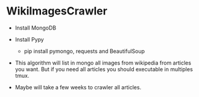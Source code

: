 # WikiImagesCrawler

- Install MongoDB
- Install Pypy
  - pip install pymongo, requests and BeautifulSoup
  
- This algorithm will list in mongo all images from wikipedia from articles you want. But if you need all articles you should executable in multiples tmux.
- Maybe will take a few weeks to crawler all articles.
